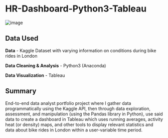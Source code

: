 # HR-Dashboard-Python3-Tableau

![image](https://i.imgur.com/voJa9R6.jpg)

## Data Used

**Data** - Kaggle Dataset with varying information on conditions during bike rides in London

**Data Cleaning & Analysis** - Python3 (Anaconda)

**Data Visualization** - Tableau

## Summary
End-to-end data analyst portfolio project where I gather data programmatically using the Kaggle API, then through data exploration, assessment, and manipulation (using the Pandas library in Python), use said data to create a dashboard in Tableau which uses running averages, activity heat (or density) maps, and other tools to display relevant statistics and data about bike rides in London within a user-variable time period.

